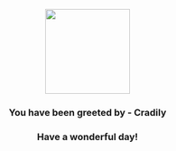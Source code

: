 <p align="center">
    <img src="https://raw.githubusercontent.com/PokeAPI/sprites/master/sprites/pokemon/346.png" width="150" height="150">
</p>
<h3 align="center">You have been greeted by - <b>Cradily</b></h3>
<h3 align="center">Have a wonderful day!</h3>
